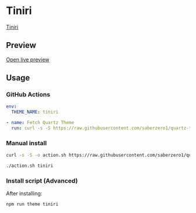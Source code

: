 # Tiniri

[Tiniri](https://tiniri.vlad.studio)

## Preview

[Open live preview](https://quartz-themes.github.io/tiniri/)

## Usage

### GitHub Actions

```yaml
env:
  THEME_NAME: tiniri
```

```yaml
- name: Fetch Quartz Theme
  run: curl -s -S https://raw.githubusercontent.com/saberzero1/quartz-themes/master/action.sh | bash -s -- $THEME_NAME
```

### Manual install

```bash
curl -s -S -o action.sh https://raw.githubusercontent.com/saberzero1/quartz-themes/master/action.sh

./action.sh tiniri
```

### Install script (Advanced)

After installing:

```bash
npm run theme tiniri
```
